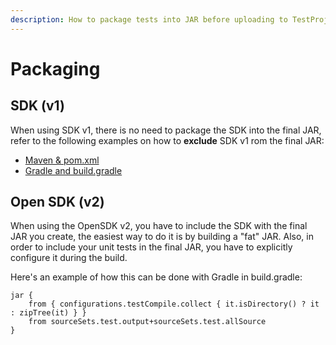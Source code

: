 ```yaml
---
description: How to package tests into JAR before uploading to TestProject
---
```


# Packaging

## SDK \(v1\)

When using SDK v1, there is no need to package the SDK into the final JAR, refer to the following examples on how to **exclude** SDK v1 rom the final JAR:

* [Maven & pom.xml](https://github.com/testproject-io/addons/blob/master/Examples/Web/pom.xml#L57)
* [Gradle and build.gradle](https://github.com/testproject-io/addons/blob/master/Examples/Web/build.gradle#L33)

## Open SDK \(v2\)

When using the OpenSDK v2, you have to include the SDK with the final JAR you create, the easiest way to do it is by building a "fat" JAR. Also, in order to include your unit tests in the final JAR, you have to explicitly configure it during the build.

Here's an example of how this can be done with Gradle in build.gradle:

```text
jar {
    from { configurations.testCompile.collect { it.isDirectory() ? it : zipTree(it) } }
    from sourceSets.test.output+sourceSets.test.allSource
}
```




